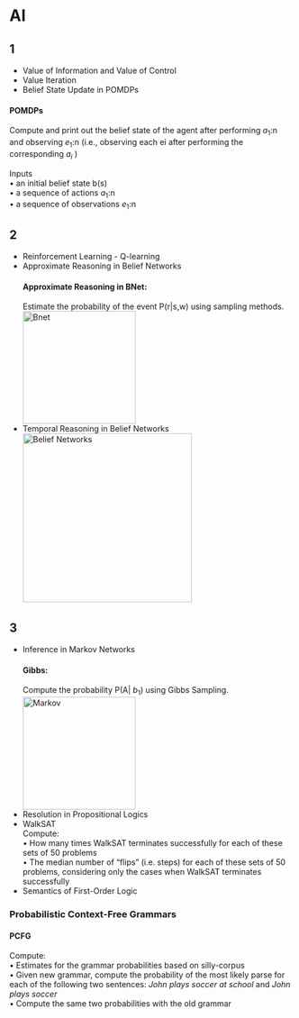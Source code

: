 # AI
## 1
- Value of Information and Value of Control
- Value Iteration
- Belief State Update in POMDPs
#### POMDPs
Compute and print out the belief state of the agent after performing $a_1$:n and observing $e_1$:n 
(i.e., observing each ei after performing the corresponding $a_i$ )

  Inputs <br/>
  • an initial belief state b(s) <br/>
  • a sequence of actions $a_1$:n <br/>
  • a sequence of observations $e_1$:n <br/>

## 2
- Reinforcement Learning - Q-learning
- Approximate Reasoning in Belief Networks
  #### Approximate Reasoning in BNet:
  Estimate the probability of the event P(r|s,w) using sampling methods. <br/>
  <img width="200" alt="Bnet" src="https://user-images.githubusercontent.com/100398733/220796380-26310de8-eecc-48af-80ed-b5020c24f5a6.png">
- Temporal Reasoning in Belief Networks<br/>
  <img width="300" alt="Belief Networks" src="https://user-images.githubusercontent.com/100398733/220799700-c358fac3-af01-4819-a7f7-37058313f7bd.png">

## 3
- Inference in Markov Networks
  #### Gibbs:
    Compute the probability P(A| $b_1$) using Gibbs Sampling. <br/>
    <img width="200" alt="Markov" src="https://user-images.githubusercontent.com/100398733/220796851-59366e61-3f75-4630-b343-e0b75c215c34.png">
- Resolution in Propositional Logics
- WalkSAT <br/>
  Compute: <br/>
    • How many times WalkSAT terminates successfully for each of these sets of 50 problems <br/>
    • The median number of “flips” (i.e. steps) for each of these sets of 50 problems, considering only the cases when WalkSAT terminates successfully
- Semantics of First-Order Logic

  
### Probabilistic Context-Free Grammars
#### PCFG
Compute: <br/>
  • Estimates for the grammar probabilities based on silly-corpus <br/>
  • Given new grammar, compute the probability of the most likely parse for each of the following two sentences: *John plays soccer at school* and *John plays soccer*  <br/>
  • Compute the same two probabilities with the old grammar  <br/>
